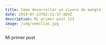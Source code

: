```yaml
---
title: Cómo desarrollar un vivero de mangle
date: 2019-07-23T02:11:57.809Z
description: Mi primer post 123
image: /img/semillas.jpg
---
```

Mi primer post
